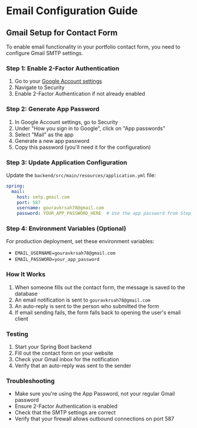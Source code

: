 # Email Configuration Guide

## Gmail Setup for Contact Form

To enable email functionality in your portfolio contact form, you need to configure Gmail SMTP settings.

### Step 1: Enable 2-Factor Authentication
1. Go to your [Google Account settings](https://myaccount.google.com/)
2. Navigate to Security
3. Enable 2-Factor Authentication if not already enabled

### Step 2: Generate App Password
1. In Google Account settings, go to Security
2. Under "How you sign in to Google", click on "App passwords"
3. Select "Mail" as the app
4. Generate a new app password
5. Copy this password (you'll need it for the configuration)

### Step 3: Update Application Configuration
Update the `backend/src/main/resources/application.yml` file:

```yaml
spring:
  mail:
    host: smtp.gmail.com
    port: 587
    username: gouravkrsah78@gmail.com
    password: YOUR_APP_PASSWORD_HERE  # Use the app password from Step 2
```

### Step 4: Environment Variables (Optional)
For production deployment, set these environment variables:
- `EMAIL_USERNAME=gouravkrsah78@gmail.com`
- `EMAIL_PASSWORD=your_app_password`

### How It Works
1. When someone fills out the contact form, the message is saved to the database
2. An email notification is sent to `gouravkrsah78@gmail.com`
3. An auto-reply is sent to the person who submitted the form
4. If email sending fails, the form falls back to opening the user's email client

### Testing
1. Start your Spring Boot backend
2. Fill out the contact form on your website
3. Check your Gmail inbox for the notification
4. Verify that an auto-reply was sent to the sender

### Troubleshooting
- Make sure you're using the App Password, not your regular Gmail password
- Ensure 2-Factor Authentication is enabled
- Check that the SMTP settings are correct
- Verify that your firewall allows outbound connections on port 587
